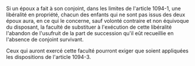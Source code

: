   
Si un époux a fait à son conjoint, dans les limites de l'article 1094-1, une libéralité en propriété, chacun des enfants qui ne sont pas issus des deux époux aura, en ce qui le concerne, sauf volonté contraire et non équivoque du disposant, la faculté de substituer à l'exécution de cette libéralité l'abandon de l'usufruit de la part de succession qu'il eût recueillie en l'absence de conjoint survivant.   

  
Ceux qui auront exercé cette faculté pourront exiger que soient appliquées les dispositions de l'article 1094-3.  
